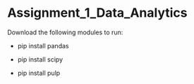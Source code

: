 # Assignment_1_Data_Analytics

Download the following modules to run:

- pip install pandas

- pip install scipy

- pip install pulp
